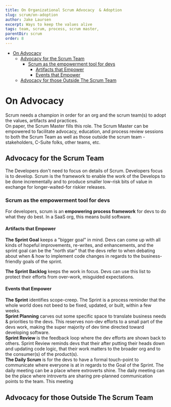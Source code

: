 ```yaml
---
title: On Organizational Scrum Advocacy  & Adoption
slug: scrum/on-adoption
author: Jake Laursen
excerpt: Ways to keep the values alive
tags: team, scrum, process, scrum master,
parentDir: scrum
order: 8
---
```


- [On Advocacy](#on-advocacy)
  - [Advocacy for the Scrum Team](#advocacy-for-the-scrum-team)
    - [Scrum as the empowerment tool for devs](#scrum-as-the-empowerment-tool-for-devs)
      - [Artifacts that Empower](#artifacts-that-empower)
      - [Events that Empower](#events-that-empower)
  - [Advocacy for those Outside The Scrum Team](#advocacy-for-those-outside-the-scrum-team)

# On Advocacy

Scrum needs a champion in order for an org and the scrum team(s) to adopt the values, artifacts and practices.  
On paper, the Scrum Master fills this role. The Scrum Master can be empowered to facilitate advocacy, education, and process review sessions to both the Scrum Team as well as those outside the scrum team - stakeholders, C-Suite folks, other teams, etc.

## Advocacy for the Scrum Team

The Developers don't need to focus on details of Scrum. Developers focus is to develop. Scrum is the framework to enable the work of the Develops to be done incrementally and to produce smaller low-risk bits of value in exchange for longer-waited-for riskier releases.

### Scrum as the empowerment tool for devs

For developers, scrum is an **empowering process framework** for devs to do what they do best. In a SaaS org, this means build software.

#### Artifacts that Empower

**The Sprint Goal** keeps a "bigger goal" in mind. Devs can come up with all kinds of hopeful improvements, re-writes, and enhancements, and the sprint goal can be the "north star" that the devs refer to when debating about when & how to implement code changes in regards to the business-friendly goals of the sprint.

**The Sprint Backlog** keeps the work in focus. Devs can use this list to protect their efforts from over-work, misguided expectations.

#### Events that Empower

**The Sprint** identifies scope-creep. The Sprint is a process reminder that the whole world does not beed to be fixed, updated, or built, within a few weeks.  
**Sprint Planning** carves out some specific space to translate business needs & priorities to the devs. This reserves non-dev efforts to a small part of the devs work, making the super majority of dev time directed toward developing software.  
**Sprint Review** is the feedback loop where the dev efforts are shown back to others. Sprint Review reminds devs that their after putting their heads down and updating code logic, that their work matters to the broader org and to the consumer(s) of the product(s).  
**The Daily Scrum** is for the devs to have a formal touch-point to communicate where everyone is at in regards to the Goal of the Sprint. The daily meeting can be a place where extroverts shine. The daily meeting can be the place where introverts are sharing pre-planned communication points to the team. This meeting

## Advocacy for those Outside The Scrum Team
